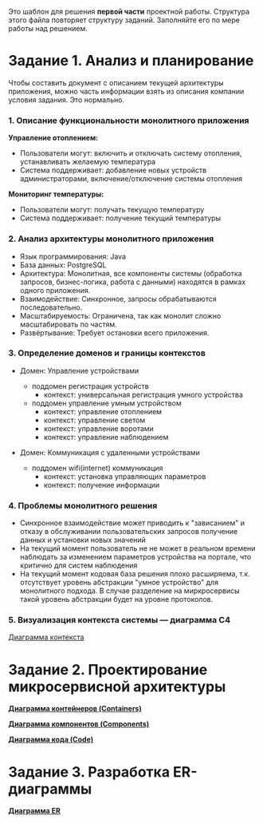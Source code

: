 Это шаблон для решения **первой части** проектной работы. Структура этого файла повторяет структуру заданий. Заполняйте его по мере работы над решением.

# Задание 1. Анализ и планирование

Чтобы составить документ с описанием текущей архитектуры приложения, можно часть информации взять из описания компании условия задания. Это нормально.

### 1. Описание функциональности монолитного приложения

**Управление отоплением:**

- Пользователи могут: включить и отключать систему отопления, устанавливать желаемую температура
- Система поддерживает: добавление новых устройств администраторами, включение/отключение системы отопления


**Мониторинг температуры:**

- Пользователи могут: получать текущую температуру
- Система поддерживает: получение текущий температуры


### 2. Анализ архитектуры монолитного приложения

- Язык программирования: Java
- База данных: PostgreSQL
- Архитектура: Монолитная, все компоненты системы (обработка запросов, бизнес-логика, работа с данными) находятся в рамках одного приложения.
- Взаимодействие: Синхронное, запросы обрабатываются последовательно.
- Масштабируемость: Ограничена, так как монолит сложно масштабировать по частям.
- Развёртывание: Требует остановки всего приложения.

### 3. Определение доменов и границы контекстов

- Домен: Управление устройствами 
  * поддомен регистрация устройств
    * контекст: универсальная регистрация умного устройства    
  * поддомен управление умным устройством
    * контекст: управление отоплением 
    * контекст: управление светом
    * контекст: управление воротами
    * контекст: управление наблюдением

- Домен: Коммуникация с удаленными устройствами
  * поддомен wifi(internet) коммуникация
    * контекст: установка управляющих параметров
    * контекст: получение информации
    

### **4. Проблемы монолитного решения**

- Синхронное взаимодействие может приводить к "зависанием" и отказу в обслуживании пользовательских запросов получение данных и установки новых значений
- На текущий момент пользователь не не может в реальном времени наблюдать за изменением параметров устройства на портале, что критично для систем наблюдения
- На текущий момент кодовая база решения плохо расширяема, т.к. отсутствует уровень абстракции "умное устройство" для монолитного подхода. В случае разделение на миркросервисы такой уровень абстракции будет на уровне протоколов.


### 5. Визуализация контекста системы — диаграмма С4

[Диаграмма контекста](/smart_system_context.puml)


# Задание 2. Проектирование микросервисной архитектуры


[**Диаграмма контейнеров (Containers)**](/smart_system_container.puml)


[**Диаграмма компонентов (Components)**](/smart_system_component.puml)

[**Диаграмма кода (Code)**](/smart_system_context.puml)



# Задание 3. Разработка ER-диаграммы

[**Диаграмма ER**](/smart_system_er.puml)

